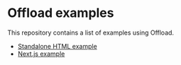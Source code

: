 # Offload examples

This repository contains a list of examples using Offload.

- [Standalone HTML example](standalone)
- [Next.js example](nextjs)
